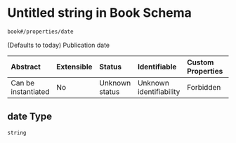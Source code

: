 # Untitled string in Book Schema

```txt
book#/properties/date
```

(Defaults to today) Publication date

| Abstract            | Extensible | Status         | Identifiable            | Custom Properties | Additional Properties | Access Restrictions | Defined In                                                           |
| :------------------ | :--------- | :------------- | :---------------------- | :---------------- | :-------------------- | :------------------ | :------------------------------------------------------------------- |
| Can be instantiated | No         | Unknown status | Unknown identifiability | Forbidden         | Allowed               | none                | [book.schema.json\*](../out/book.schema.json "open original schema") |

## date Type

`string`
